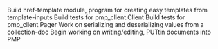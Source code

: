 Build href-template module, program for creating easy templates from template-inputs
Build tests for pmp_client.Client
Build tests for pmp_client.Pager
Work on serializing and deserializing values from a collection-doc
Begin working on writing/editing, PUTtin documents into PMP
